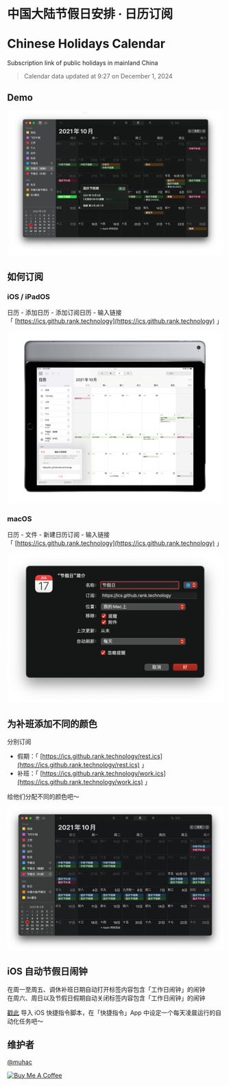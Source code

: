 # 中国大陆节假日安排 · 日历订阅<br><br>Chinese Holidays Calendar

Subscription link of public holidays in mainland China

> Calendar data updated at 9:27 on December 1, 2024

## Demo

![demo](./docs/readme/demo.png)

## 如何订阅

### iOS / iPadOS

日历 - 添加日历 - 添加订阅日历 - 输入链接  
「 [https://ics.github.rank.technology](https://ics.github.rank.technology) 」

![on iOS](./docs/readme/ios.jpg)

### macOS

日历 - 文件 - 新建日历订阅 - 输入链接  
「 [https://ics.github.rank.technology](https://ics.github.rank.technology) 」

![on macOS](./docs/readme/macos.png)

## 为补班添加不同的颜色

分别订阅
- 假期：「 [https://ics.github.rank.technology/rest.ics](https://ics.github.rank.technology/rest.ics) 」
- 补班：「 [https://ics.github.rank.technology/work.ics](https://ics.github.rank.technology/work.ics) 」

给他们分配不同的颜色吧～

![overview](./docs/readme/overview.png)

## iOS 自动节假日闹钟

在周一至周五、调休补班日期自动打开标签内容包含「工作日闹钟」的闹钟  
在周六、周日以及节假日假期自动关闭标签内容包含「工作日闹钟」的闹钟

[戳此](https://www.icloud.com/shortcuts/71ddab11837b408188821c3d992e8e4c) 导入 iOS 快捷指令脚本，在「快捷指令」App 中设定一个每天凌晨运行的自动化任务吧～

## 维护者

[@muhac](https://github.com/muhac)

<a href="https://www.buymeacoffee.com/limuhan" target="_blank"><img src="https://cdn.buymeacoffee.com/buttons/v2/default-yellow.png" alt="Buy Me A Coffee" style="height: 60px !important;width: 217px !important;" ></a>

